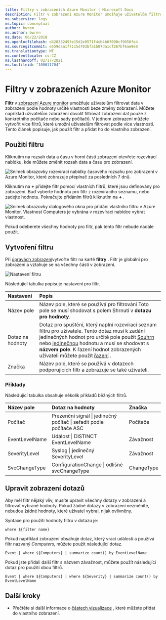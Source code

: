 ```yaml
---
title: Filtry v zobrazeních Azure Monitor | Microsoft Docs
description: Filtr v zobrazení Azure Monitor umožňuje uživatelům filtrovat data v zobrazení podle hodnoty určité vlastnosti beze změny zobrazení.  Tento článek popisuje, jak použít filtr a přidat ho do vlastního zobrazení.
ms.subservice: logs
ms.topic: conceptual
author: bwren
ms.author: bwren
ms.date: 06/22/2018
ms.openlocfilehash: d428382493e15d2e0571f4cb4b6f090cf9056fe4
ms.sourcegitcommit: e559daa1f7115d703bfa1b87da1cf267bf6ae9e8
ms.translationtype: MT
ms.contentlocale: cs-CZ
ms.lasthandoff: 02/17/2021
ms.locfileid: "100611704"
---
```

# <a name="filters-in-azure-monitor-views"></a>Filtry v zobrazeních Azure Monitor
**Filtr** v [zobrazení Azure monitor](view-designer.md) umožňuje uživatelům filtrovat data v zobrazení podle hodnoty určité vlastnosti beze změny zobrazení.  Můžete například uživatelům zobrazení dovolit filtrovat zobrazení dat pouze z konkrétního počítače nebo sady počítačů.  V jednom zobrazení můžete vytvořit více filtrů, které umožní uživatelům filtrovat podle více vlastností.  Tento článek popisuje, jak použít filtr a přidat ho do vlastního zobrazení.

## <a name="using-a-filter"></a>Použití filtru
Kliknutím na rozsah data a času v horní části zobrazení otevřete rozevírací nabídku, kde můžete změnit rozsah data a času pro zobrazení.

![Snímek obrazovky rozevírací nabídky časového rozsahu pro zobrazení v Azure Monitor, které zobrazuje přepínač za posledních 7 dnů.](media/view-designer-filters/filters-example-time.png)

Kliknutím na **+** přidejte filtr pomocí vlastních filtrů, které jsou definovány pro zobrazení. Buď vyberte hodnotu pro filtr z rozevíracího seznamu, nebo zadejte hodnotu. Pokračujte přidáním filtrů kliknutím na **+** . 


![Snímek obrazovky dialogového okna pro přidání vlastního filtru v Azure Monitor. Vlastnost Computers je vybrána v rozevírací nabídce vybrat vlastnost.](media/view-designer-filters/filters-example-custom.png)

Pokud odeberete všechny hodnoty pro filtr, pak tento filtr nebude nadále použit.


## <a name="creating-a-filter"></a>Vytvoření filtru

Při [úpravách zobrazení](view-designer.md)vytvořte filtr na kartě **filtry** .  Filtr je globální pro zobrazení a vztahuje se na všechny části v zobrazení.  

![Nastavení filtru](media/view-designer-filters/filters-settings.png)

Následující tabulka popisuje nastavení pro filtr.

| Nastavení | Popis |
|:---|:---|
| Název pole | Název pole, které se používá pro filtrování  Toto pole se musí shodovat s polem Shrnutí v **dotazu pro hodnoty**. |
| Dotaz na hodnoty | Dotaz pro spuštění, který naplní rozevírací seznam filtru pro uživatele.  Tento dotaz musí k zadání jedinečných hodnot pro určité pole použít [Souhrn](/azure/kusto/query/summarizeoperator) nebo [jedinečnou](/azure/kusto/query/distinctoperator) hodnotu a musí se shodovat s **názvem pole**.  K řazení hodnot zobrazených uživateli můžete použít [řazení](/azure/kusto/query/sortoperator) . |
| Značka | Název pole, které se používá v dotazech podporujících filtr a zobrazuje se také uživateli. |

### <a name="examples"></a>Příklady

Následující tabulka obsahuje několik příkladů běžných filtrů.  

| Název pole | Dotaz na hodnoty | Značka |
|:--|:--|:--|
| Počítač   | Prezenční signál &#124; jedinečný počítač &#124; seřadit podle počítače ASC | Počítače |
| EventLevelName | Událost &#124; DISTINCT EventLevelName | Závažnost |
| SeverityLevel | Syslog &#124; jedinečný SeverityLevel | Závažnost |
| SvcChangeType | ConfigurationChange &#124; odlišné svcChangeType | ChangeType |


## <a name="modify-view-queries"></a>Upravit zobrazení dotazů

Aby měl filtr nějaký vliv, musíte upravit všechny dotazy v zobrazení a filtrovat vybrané hodnoty.  Pokud žádné dotazy v zobrazení nezměníte, nebudou žádné hodnoty, které uživatel vybral, nijak ovlivněny.

Syntaxe pro použití hodnoty filtru v dotazu je: 

`where ${filter name}`  

Pokud například zobrazení obsahuje dotaz, který vrací události a používá filtr nazvaný _Computers_, můžete použít následující dotaz.

```kusto
Event | where ${Computers} | summarize count() by EventLevelName
```

Pokud jste přidali další filtr s názvem závažnost, můžete použít následující dotaz pro použití obou filtrů.

```kusto
Event | where ${Computers} | where ${Severity} | summarize count() by EventLevelName
```

## <a name="next-steps"></a>Další kroky
* Přečtěte si další informace o [částech vizualizace](view-designer-parts.md) , které můžete přidat do vlastního zobrazení.
